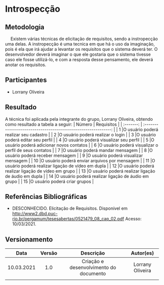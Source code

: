 # Introspecção

## Metodologia

<p>&emsp; Existem várias técnicas de elicitação de requisitos, sendo a instropecção uma delas. A instropecção é uma tecnica em que há o uso da imaginação, pois é ela que irá ajudar a levantar os requisitos que o sistema deverá ter. O desenvolvedor deverá imaginar o que ele gostaria que o sistema tivesse caso ele fosse utilizá-lo, e com a resposta desse pensamento, ele deverá anotar os requisitos. </p>


## Participantes
- Lorrany Oliveira

## Resultado
A técnica foi aplicada pela integrante do grupo, Lorrany Oliveira, obtendo como resultado a tabela a seguir: 
|   Número   |                             Requisitos                          | 
| :-------:  | :-------------------------------------------------------------: | 
|     1      |O usuário poderá realizar seu cadastro                           |
|     2      |O usuário poderá realizar o login                                | 
|     3      |O usuário poderá editar seu perfil                               |
|     4      |O usuário poderá visualizar seu perfil                           |
|     5      |O usuário poderá adicionar novos contatos                        | 
|     6      |O usuário poderá visualizar o perfil de seus contatos            | 
|     7      |O usuário poderá mandar mensagem                                 |
|     8      |O usuário poderá receber mensagem                                | 
|     9      |O usuário poderá visualizar mensagem                             |
|     10     |O usuário poderá enviar arquivos por mensagem                    |
|     11     |O usuário poderá realizar ligação de vídeo em dupla              |
|     12     |O usuário poderá realizar ligação de vídeo em grupo              |
|     13     |O usuário poderá realizar ligação de áudio em dupla              |
|     14     |O usuário poderá realizar ligação de áudio em grupo              |
|     15     |O usuário poderá criar grupos                                    |















## Referências Bibliográficas
- DESCONHECIDO. Elicitação de Requisitos. Disponível em <http://www2.dbd.puc-rio.br/pergamum/tesesabertas/0521479_08_cap_02.pdf> Acesso: 10/03/2021.

## Versionamento
|   Data   | Versão |        Descrição        |            Autor(es)           |
| :------: | :----: | :---------------------: | :----------------------------: |
|10.03.2021|   1.0  |Criação e desenvolvimento do documento|Lorrany Oliveira|
|          |        |                         |                                |
